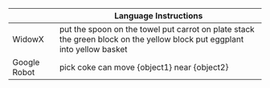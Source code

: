 |  | Language Instructions |
| --- | --- |
| WidowX | put the spoon on the towel put carrot on plate stack the green block on the yellow block put eggplant into yellow basket |
| Google Robot | pick coke can move {object1} near {object2} |
